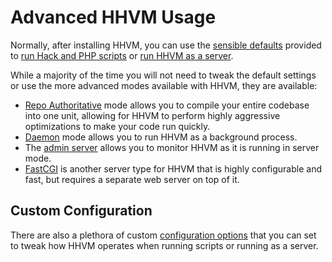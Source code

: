 # Advanced HHVM Usage

Normally, after installing HHVM, you can use the [sensible defaults](../basic-usage/intro.md) provided to [run Hack and PHP scripts](../basic-usage/command-line.md) or [run HHVM as a server](../basic-usage/server.md).

While a majority of the time you will not need to tweak the default settings or use the more advanced modes available with HHVM, they are available:

* [Repo Authoritative](./repo-authoritative.md) mode allows you to compile your entire codebase into one unit, allowing for HHVM to perform highly aggressive optimizations to make your code run quickly.
* [Daemon](./daemon.md) mode allows you to run HHVM as a background process.
* The [admin server](./admin-server.md) allows you to monitor HHVM as it is running in server mode.
* [FastCGI](./fastcgi.md) is another server type for HHVM that is highly configurable and fast, but requires a separate web server on top of it.

## Custom Configuration

There are also a plethora of custom [configuration options](./configuration/intro.md) that you can set to tweak how HHVM operates when running scripts or running as a server.
